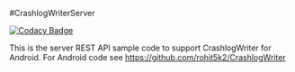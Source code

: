 #CrashlogWriterServer

[![Codacy Badge](https://api.codacy.com/project/badge/Grade/eb714be70f75408eb54823e74e4636c5)](https://app.codacy.com/manual/rohit5k2/CrashlogWriterServer?utm_source=github.com&utm_medium=referral&utm_content=rohit5k2/CrashlogWriterServer&utm_campaign=Badge_Grade_Dashboard)

This is the server REST API sample code to support CrashlogWriter for Android. For Android code see https://github.com/rohit5k2/CrashlogWriter
